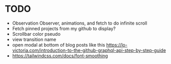 # TODO

- Observation Observer, animations, and fetch to do infinite scroll
- Fetch pinned projects from my github to display?
- Scrollbar color pseudo
- view transition name
- open modal at bottom of blog posts like this https://lo-victoria.com/introduction-to-the-github-graphql-api-step-by-step-guide
- https://tailwindcss.com/docs/font-smoothing
